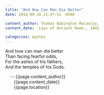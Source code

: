```yaml
---
title: "And How Can Man Die Better"
date: 2014-09-20 22:47:51 -0500

content_author: Thomas Babington Macaulay,
content_date: _Lays of Ancient Rome_, 1842

categories: quotes
---
```


And how can man die better <br>
Than facing fearful odds, <br>
For the ashes of his fathers, <br>
And the temples of his Gods. <br>


<span class="post-meta">
&nbsp;&nbsp;&nbsp;&nbsp;-- {{page.content_author}} <br>
&nbsp;&nbsp;&nbsp;&nbsp;&nbsp;&nbsp;&nbsp;{{page.content_date}} <br>
&nbsp;&nbsp;&nbsp;&nbsp;&nbsp;&nbsp;&nbsp;{{page.location}}
</span>
